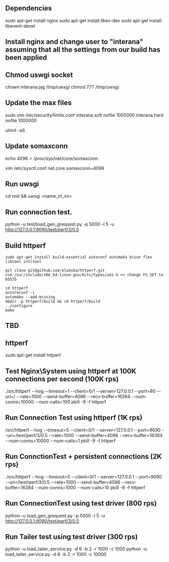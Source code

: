 

## Dependencies

sudo apt-get install nginx
sudo apt-get install libev-dev
sudo apt-get install libevent-devel

## Install nginx and change user to "interana" assuming that all the settings from our build has been applied




## Chmod uswgi socket

chown interana:jag /tmp/uwsgi
chmod 777 /tmp/uwsgi



## Update the max files

sudo vim /etc/security/limits.conf
interana soft nofile 1000000
interana hard nofile 1000000

ulimit -aS



## Update somaxconn

echo 4096 > /proc/sys/net/core/somaxconn

vim /etc/sysctl.conf
net.core.somaxconn=4096



## Run uwsgi
cd rest && uwsgi <name_of_ini>


## Run connection test. 
python -u test/load_gen_grequest.py -p 5000 -l 5 -u http://127.0.0.1:9090/test/perf/3/0.5

## Build httperf
```
sudo apt-get install build-essential autoconf automake bison flex libtool intltool

git clone git@github.com:klueska/httperf.git
vim /usr/include/x86_64-linux-gnu/bits/typesizes.h >> change FS_SET to 65535

cd httperf
autoreconf -i
automake --add-missing
mkdir -p httperf/build && cd httperf/build
../configure
make
```

## TBD
## httperf
sudo apt-get install httperf

## Test Nginx\System using httperf at 100K connections per second (100K rps)
./src/httperf --hog --timeout=1 --client=0/1 --server=127.0.0.1 --port=80 --uri=/ --rate=1000 --send-buffer=4096 --recv-buffer=16384 --num-conns=10000 --num-calls=100
pkill -9 -f httperf

## Run Connection Test using httperf (1K rps)
/src/httperf --hog --timeout=5 --client=0/1 --server=127.0.0.1 --port=9090 --uri=/test/perf/3/0.5 --rate=1000 --send-buffer=4096 --recv-buffer=16384 --num-conns=10000 --num-calls=1
pkill -9 -f httperf


## Run ConnctionTest + persistent connections (2K rps)
./src/httperf --hog --timeout=5 --client=0/1 --server=127.0.0.1 --port=9090 --uri=/test/perf/3/0.5 --rate=1000 --send-buffer=4096 --recv-buffer=16384 --num-conns=1000 --num-calls=10
pkill -9 -f httperf


## Run ConnectionTest using test driver (800 rps)
python -u load_gen_grequest.py -p 5000 -l 5 -u http://127.0.0.1:9090/test/perf/3/0.5

## Run Tailer test using test driver (300 rps)
python -u load_tailer_service.py -d 6 -b 2 -r 1000 -c 1000
python -u load_tailer_service.py -d 6 -b 2 -r 1000 -c 10000
